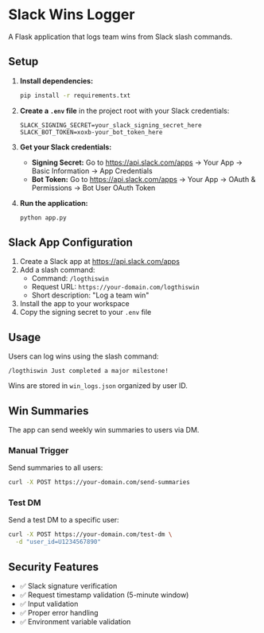 # Slack Wins Logger

A Flask application that logs team wins from Slack slash commands.

## Setup

1. **Install dependencies:**
   ```bash
   pip install -r requirements.txt
   ```

2. **Create a `.env` file** in the project root with your Slack credentials:
   ```
   SLACK_SIGNING_SECRET=your_slack_signing_secret_here
   SLACK_BOT_TOKEN=xoxb-your_bot_token_here
   ```

3. **Get your Slack credentials:**
   - **Signing Secret:** Go to https://api.slack.com/apps → Your App → Basic Information → App Credentials
   - **Bot Token:** Go to https://api.slack.com/apps → Your App → OAuth & Permissions → Bot User OAuth Token

4. **Run the application:**
   ```bash
   python app.py
   ```

## Slack App Configuration

1. Create a Slack app at https://api.slack.com/apps
2. Add a slash command:
   - Command: `/logthiswin`
   - Request URL: `https://your-domain.com/logthiswin`
   - Short description: "Log a team win"
3. Install the app to your workspace
4. Copy the signing secret to your `.env` file

## Usage

Users can log wins using the slash command:
```
/logthiswin Just completed a major milestone!
```

Wins are stored in `win_logs.json` organized by user ID.

## Win Summaries

The app can send weekly win summaries to users via DM.

### Manual Trigger
Send summaries to all users:
```bash
curl -X POST https://your-domain.com/send-summaries
```

### Test DM
Send a test DM to a specific user:
```bash
curl -X POST https://your-domain.com/test-dm \
  -d "user_id=U1234567890"
```

## Security Features

- ✅ Slack signature verification
- ✅ Request timestamp validation (5-minute window)
- ✅ Input validation
- ✅ Proper error handling
- ✅ Environment variable validation 
